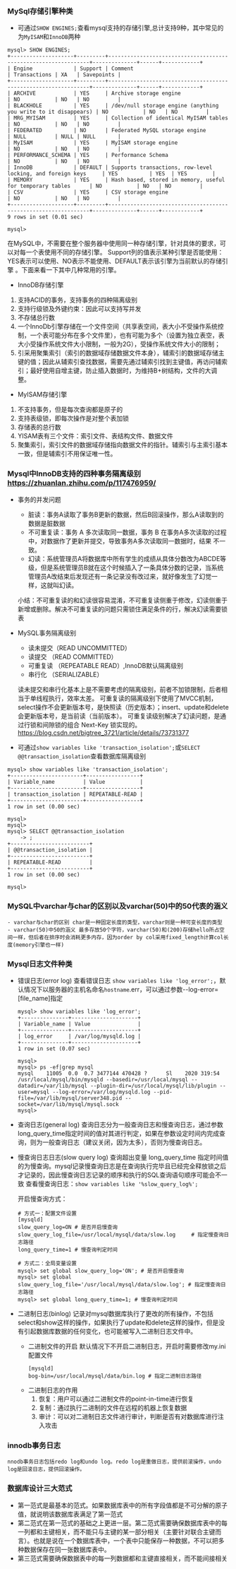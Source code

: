 ### MySql存储引擎种类
- 可通过`SHOW ENGINES;`查看mysql支持的存储引擎,总计支持9种，其中常见的为`MyISAM`和`InnoDB`两种

```
mysql> SHOW ENGINES;
+--------------------+---------+----------------------------------------------------------------+--------------+------+------------+
| Engine             | Support | Comment                                                        | Transactions | XA   | Savepoints |
+--------------------+---------+----------------------------------------------------------------+--------------+------+------------+
| ARCHIVE            | YES     | Archive storage engine                                         | NO           | NO   | NO         |
| BLACKHOLE          | YES     | /dev/null storage engine (anything you write to it disappears) | NO           | NO   | NO         |
| MRG_MYISAM         | YES     | Collection of identical MyISAM tables                          | NO           | NO   | NO         |
| FEDERATED          | NO      | Federated MySQL storage engine                                 | NULL         | NULL | NULL       |
| MyISAM             | YES     | MyISAM storage engine                                          | NO           | NO   | NO         |
| PERFORMANCE_SCHEMA | YES     | Performance Schema                                             | NO           | NO   | NO         |
| InnoDB             | DEFAULT | Supports transactions, row-level locking, and foreign keys     | YES          | YES  | YES        |
| MEMORY             | YES     | Hash based, stored in memory, useful for temporary tables      | NO           | NO   | NO         |
| CSV                | YES     | CSV storage engine                                             | NO           | NO   | NO         |
+--------------------+---------+----------------------------------------------------------------+--------------+------+------------+
9 rows in set (0.01 sec)

mysql> 
```
在MySQL中，不需要在整个服务器中使用同一种存储引擎，针对具体的要求，可以对每一个表使用不同的存储引擎。
Support列的值表示某种引擎是否能使用：YES表示可以使用、NO表示不能使用、DEFAULT表示该引擎为当前默认的存储引擎 。下面来看一下其中几种常用的引擎。

- InnoDB存储引擎

1. 支持ACID的事务，支持事务的四种隔离级别
2. 支持行级锁及外键约束：因此可以支持写并发
3. 不存储总行数
4. 一个InnoDb引擎存储在一个文件空间（共享表空间，表大小不受操作系统控制，一个表可能分布在多个文件里），也有可能为多个（设置为独立表空，表大小受操作系统文件大小限制，一般为2G），受操作系统文件大小的限制；
5. 引采用聚集索引（索引的数据域存储数据文件本身），辅索引的数据域存储主键的值；因此从辅索引查找数据，需要先通过辅索引找到主键值，再访问辅索引；最好使用自增主键，防止插入数据时，为维持B+树结构，文件的大调整。

- MyISAM存储引擎

1. 不支持事务，但是每次查询都是原子的
2. 支持表级锁，即每次操作是对整个表加锁
3. 存储表的总行数
4. YISAM表有三个文件：索引文件、表结构文件、数据文件
5. 聚集索引，索引文件的数据域存储指向数据文件的指针。辅索引与主索引基本一致，但是辅索引不用保证唯一性。

### Mysql中InnoDB支持的四种事务隔离级别 https://zhuanlan.zhihu.com/p/117476959/

- 事务的并发问题
    - 脏读：事务A读取了事务B更新的数据，然后B回滚操作，那么A读取到的数据是脏数据
    - 不可重复读：事务 A 多次读取同一数据，事务 B 在事务A多次读取的过程中，对数据作了更新并提交，导致事务A多次读取同一数据时，结果 不一致。
    - 幻读：系统管理员A将数据库中所有学生的成绩从具体分数改为ABCDE等级，但是系统管理员B就在这个时候插入了一条具体分数的记录，当系统管理员A改结束后发现还有一条记录没有改过来，就好像发生了幻觉一样，这就叫幻读。

    小结：不可重复读的和幻读很容易混淆，不可重复读侧重于修改，幻读侧重于新增或删除。解决不可重复读的问题只需锁住满足条件的行，解决幻读需要锁表

- MySQL事务隔离级别
    - 读未提交（READ UNCOMMITTED）
    - 读提交 （READ COMMITTED）
    - 可重复读 （REPEATABLE READ）,InnoDB默认隔离级别
    - 串行化 （SERIALIZABLE）

    读未提交和串行化基本上是不需要考虑的隔离级别，前者不加锁限制，后者相当于单线程执行，效率太差。
    可重复读的隔离级别下使用了MVCC机制，select操作不会更新版本号，是快照读（历史版本）；insert、update和delete会更新版本号，是当前读（当前版本）。
    可重复读级别解决了幻读问题，是通过行锁和间隙锁的组合 Next-Key 锁实现的。https://blog.csdn.net/bigtree_3721/article/details/73731377

- 可通过`show variables like 'transaction_isolation';`或`SELECT @@transaction_isolation`查看数据库隔离级别

```
mysql> show variables like 'transaction_isolation';
+-----------------------+-----------------+
| Variable_name         | Value           |
+-----------------------+-----------------+
| transaction_isolation | REPEATABLE-READ |
+-----------------------+-----------------+
1 row in set (0.00 sec)

mysql> 
mysql> 
mysql> SELECT @@transaction_isolation
    -> ;
+-------------------------+
| @@transaction_isolation |
+-------------------------+
| REPEATABLE-READ         |
+-------------------------+
1 row in set (0.00 sec)

mysql> 
```
### MySQL中varchar与char的区别以及varchar(50)中的50代表的涵义
    - varchar与char的区别 char是一种固定长度的类型，varchar则是一种可变长度的类型  
    - varchar(50)中50的涵义 最多存放50个字符，varchar(50)和(200)存储hello所占空间一样，但后者在排序时会消耗更多内存，因为order by col采用fixed_length计算col长度(memory引擎也一样) 

### Mysql日志文件种类
- 错误日志(error log)
    查看错误日志 `show variables like 'log_error';`，默认情况下以服务器的主机名命名`hostname`.err，可以通过参数--log-error=[file_name]指定
    ```
    mysql> show variables like 'log_error';
    +---------------+---------------------+
    | Variable_name | Value               |
    +---------------+---------------------+
    | log_error     | /var/log/mysqld.log |
    +---------------+---------------------+
    1 row in set (0.07 sec)

    mysql> 
    mysql> ps -ef|grep mysql
    mysql    11005  0.0  0.7 3477144 470428 ?      Sl    2020 319:54 /usr/local/mysql/bin/mysqld --basedir=/usr/local/mysql --datadir=/var/lib/mysql --plugin-dir=/usr/local/mysql/lib/plugin --user=mysql --log-error=/var/log/mysqld.log --pid-file=/var/lib/mysql/server348.pid --socket=/var/lib/mysql/mysql.sock
    mysql> 
    ```
- 查询日志(general log)
    查询日志分为一般查询日志和慢查询日志，通过参数long_query_time指定时间的值对其进行判定，如果在参数设定时间内完成查询，则为一般查询日志（建议关闭，因为太多），否则为慢查询日志。
- 慢查询日志日志(slow query log)
    查询超出变量 long_query_time 指定时间值的为慢查询。mysql记录慢查询日志是在查询执行完毕且已经完全释放锁之后才记录的，因此慢查询日志记录的顺序和执行的SQL查询语句顺序可能会不一致
    查看慢查询日志：`show variables like '%slow_query_log%';`
    
    开启慢查询方式：
    ```
    # 方式一：配置文件设置
    [mysqld]
    slow_query_log=ON # 是否开启慢查询
    slow_query_log_file=/usr/local/mysql/data/slow.log     # 指定慢查询日志路径
    long_query_time=1 # 慢查询判定时间
    
    # 方式二：全局变量设置
    mysql> set global slow_query_log='ON'; # 是否开启慢查询
    mysql> set global slow_query_log_file='/usr/local/mysql/data/slow.log'; # 指定慢查询日志路径
    mysql> set global long_query_time=1; # 慢查询判定时间
    ```
- 二进制日志(binlog)
    记录对mysql数据库执行了更改的所有操作，不包括select和show这样的操作，如果执行了update和delete这样的操作，但是没有引起数据库数据的任何变化，也可能被写入二进制日志文件中。
    - 二进制文件的开启
        默认情况下不开启二进制日志，开启时需要修改my.ini配置文件
        ```
        [mysqld]
        bog-bin=/usr/local/mysql/data/bin.log # 指定二进制日志路径
        ```
    - 二进制日志的作用
        1. 恢复：用户可以通过二进制文件的point-in-time进行恢复
        2. 复制：通过执行二进制的文件在远程的机器上恢复数据
        3. 审计：可以对二进制日志文件进行审计，判断是否有对数据库进行注入攻击

### innodb事务日志
    nnodb事务日志包括redo log和undo log。redo log是重做日志，提供前滚操作，undo log是回滚日志，提供回滚操作。
### 数据库设计三大范式
   - 第一范式是最基本的范式。如果数据库表中的所有字段值都是不可分解的原子值，就说明该数据库表满足了第一范式
   - 第二范式在第一范式的基础之上更进一层。第二范式需要确保数据库表中的每一列都和主键相关，而不能只与主键的某一部分相关（主要针对联合主键而言）。也就是说在一个数据库表中，一个表中只能保存一种数据，不可以把多种数据保存在同一张数据库表中。
   - 第三范式需要确保数据表中的每一列数据都和主键直接相关，而不能间接相关
    
